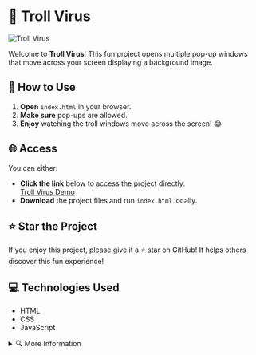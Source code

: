 # 🚀 Troll Virus

![Troll Virus](https://spaces-cdn.clipsafari.com/stz2jv3im7x7kvwqiyt6vsig0tlc)

Welcome to **Troll Virus**! This fun project opens multiple pop-up windows that move across your screen displaying a background image.

## 📝 How to Use

1. **Open** `index.html` in your browser.
2. **Make sure** pop-ups are allowed.
3. **Enjoy** watching the troll windows move across the screen! 😂

## 🌐 Access

You can either:
- **Click the link** below to access the project directly:  
  [Troll Virus Demo](https://printhelloworldasdas.github.io/Troll-Web/)
- **Download** the project files and run `index.html` locally.

## ⭐ Star the Project

If you enjoy this project, please give it a ⭐ star on GitHub! It helps others discover this fun experience!

## 💻 Technologies Used

- HTML
- CSS
- JavaScript

<details>
<summary>🔍 More Information</summary>

This project is a light-hearted joke and has no malicious intent. Please use it responsibly!

### 🤝 How to Contribute

If you want to contribute to this project, feel free to fork it and submit a pull request!

</details>
